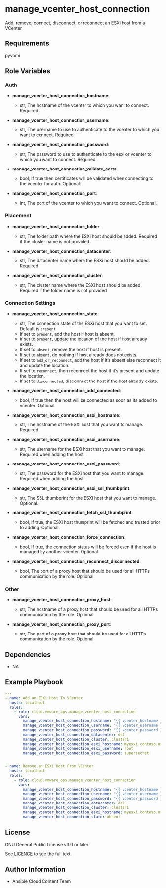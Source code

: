 # manage_vcenter_host_connection

Add, remove, connect, disconnect, or reconnect an ESXi host from a VCenter

## Requirements

pyvomi

## Role Variables

### Auth
- **manage_vcenter_host_connection_hostname**:
  - str, The hostname of the vcenter to which you want to connect. Required

- **manage_vcenter_host_connection_username**:
  - str, The username to use to authenticate to the vcenter to which you want to connect. Required

- **manage_vcenter_host_connection_password**:
  - str, The password to use to authenticate to the esxi or vcenter to which you want to connect. Required

- **manage_vcenter_host_connection_validate_certs**:
  - bool, If true then certificates will be validated when connecting to the vcenter for auth. Optional.

- **manage_vcenter_host_connection_port**:
  - int, The port of the vcenter to which you want to connect. Optional.

### Placement
- **manage_vcenter_host_connection_folder**:
  - str, The folder path where the ESXi host should be added. Required if the cluster name is not provided

- **manage_vcenter_host_connection_datacenter**:
  - str, The datacenter name where the ESXi host should be added. Required

- **manage_vcenter_host_connection_cluster**:
  - str, The cluster name where the ESXi host should be added. Required if the folder name is not provided

### Connection Settings
- **manage_vcenter_host_connection_state**:
  - str, The connection state of the ESXi host that you want to set. Default is `present`
  - If set to `present`, add the host if host is absent.
  - If set to `present`, update the location of the host if host already exists.
  - If set to `absent`, remove the host if host is present.
  - If set to `absent`, do nothing if host already does not exists.
  - If set to `add_or_reconnect`, add the host if it’s absent else reconnect it and update the location.
  - If set to `reconnect`, then reconnect the host if it’s present and update the location.
  - If set to `disconnected`, disconnect the host if the host already exists.

- **manage_vcenter_host_connection_add_connected**:
  - bool, If true then the host will be connected as soon as its added to vcenter. Optional

- **manage_vcenter_host_connection_esxi_hostname**:
  - str, The hostname of the ESXi host that you want to manage. Required

- **manage_vcenter_host_connection_esxi_username**:
  - str, The username for the ESXi host that you want to manage. Required when adding the host.

- **manage_vcenter_host_connection_esxi_password**:
  - str, The password for the ESXi host that you want to manage. Required when adding the host.

- **manage_vcenter_host_connection_esxi_ssl_thumbprint**:
  - str, The SSL thumbprint for the ESXi host that you want to manage. Optional.

- **manage_vcenter_host_connection_fetch_ssl_thumbprint**:
  - bool, If true, the ESXi host thumprint will be fetched and trusted prior to adding. Optional.

- **manage_vcenter_host_connection_force_connection**:
  - bool, If true, the connection status will be forced even if the host is managed by another vcenter. Optional

- **manage_vcenter_host_connection_reconnect_disconnected**:
  - bool, The port of a proxy host that should be used for all HTTPs communication by the role. Optional

### Other
- **manage_vcenter_host_connection_proxy_host**:
  - str, The hostname of a proxy host that should be used for all HTTPs communication by the role. Optional

- **manage_vcenter_host_connection_proxy_port**:
  - str, The port of a proxy host that should be used for all HTTPs communication by the role. Optional


## Dependencies

- NA

## Example Playbook
```yaml
---
- name: Add an ESXi Host To VCenter
  hosts: localhost
  roles:
    - role: cloud.vmware_ops.manage_vcenter_host_connection
      vars:
        manage_vcenter_host_connection_hostname: "{{ vcenter_hostname }}"
        manage_vcenter_host_connection_username: "{{ vcenter_username }}"
        manage_vcenter_host_connection_password: "{{ vcenter_password }}"
        manage_vcenter_host_connection_datacenter: dc1
        manage_vcenter_host_connection_cluster: cluster1
        manage_vcenter_host_connection_esxi_hostname: myesxi.contoso.org
        manage_vcenter_host_connection_esxi_username: root
        manage_vcenter_host_connection_esxi_password: supersecret!


- name: Remove an ESXi Host From VCenter
  hosts: localhost
  roles:
    - role: cloud.vmware_ops.manage_vcenter_host_connection
      vars:
        manage_vcenter_host_connection_hostname: "{{ vcenter_hostname }}"
        manage_vcenter_host_connection_username: "{{ vcenter_username }}"
        manage_vcenter_host_connection_password: "{{ vcenter_password }}"
        manage_vcenter_host_connection_datacenter: dc1
        manage_vcenter_host_connection_cluster: cluster1
        manage_vcenter_host_connection_esxi_hostname: myesxi.contoso.org
        manage_vcenter_host_connection_state: absent
```

License
-------

GNU General Public License v3.0 or later

See [LICENCE](https://github.com/ansible-collections/cloud.aws_troubleshooting/blob/main/LICENSE) to see the full text.

Author Information
------------------

- Ansible Cloud Content Team
